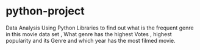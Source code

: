 # python-project

Data Analysis Using Python Libraries to find out 
what is the frequent genre in this movie data set , What genre has the highest Votes , highest popularity and its Genre and which year has the most filmed movie.
